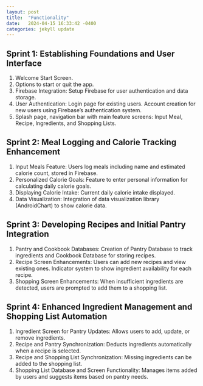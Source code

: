 ```yaml
---
layout: post
title:  "Functionality"
date:   2024-04-15 16:33:42 -0400
categories: jekyll update
---
```

## Sprint 1: Establishing Foundations and User Interface
1. Welcome Start Screen.<br>
2. Options to start or quit the app.<br>
3. Firebase Integration: Setup Firebase for user authentication and data storage. <br>
4. User Authentication: Login page for existing users. Account creation for new users using Firebase’s authentication system.<br>
5. Splash page, navigation bar with main feature screens: Input Meal, Recipe, Ingredients, and Shopping Lists.

## Sprint 2: Meal Logging and Calorie Tracking Enhancement
1. Input Meals Feature: Users log meals including name and estimated calorie count, stored in Firebase. <br>
2. Personalized Calorie Goals: Feature to enter personal information for calculating daily calorie goals.
3. Displaying Calorie Intake: Current daily calorie intake displayed. <br>
4. Data Visualization: Integration of data visualization library (AndroidChart) to show calorie data.

## Sprint 3: Developing Recipes and Initial Pantry Integration
1. Pantry and Cookbook Databases: Creation of Pantry Database to track ingredients and Cookbook Database for storing recipes. <br>
2. Recipe Screen Enhancements: Users can add new recipes and view existing ones. Indicator system to show ingredient availability for each recipe. <br>
3. Shopping Screen Enhancements: When insufficient ingredients are detected, users are prompted to add them to a shopping list.

## Sprint 4: Enhanced Ingredient Management and Shopping List Automation
1. Ingredient Screen for Pantry Updates: Allows users to add, update, or remove ingredients. <br>
2. Recipe and Pantry Synchronization: Deducts ingredients automatically when a recipe is selected. <br>
3. Recipe and Shopping List Synchronization: Missing ingredients can be added to the shopping list. <br>
4. Shopping List Database and Screen Functionality: Manages items added by users and suggests items based on pantry needs. <br>
